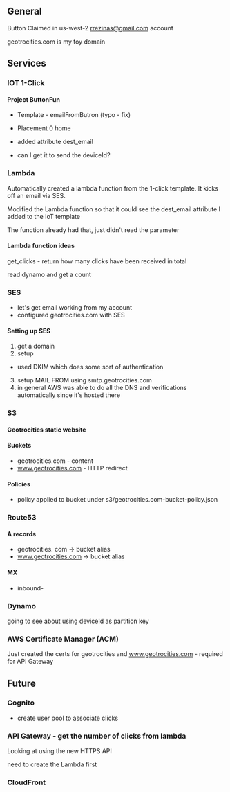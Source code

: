 ## General

Button Claimed in us-west-2 rrezinas@gmail.com account

geotrocities.com is my toy domain

## Services

### IOT 1-Click

#### Project ButtonFun

- Template - emailFromButron (typo - fix)

- Placement 0 home

- added attribute dest_email

- can I get it to send the deviceId?

### Lambda

Automatically created a lambda function from the 1-click template. It kicks off an email via SES.

Modified the Lambda function so that it could see the dest_email attribute I added to the IoT template

The function already had that, just didn't read the parameter

#### Lambda function ideas

get_clicks - return how many clicks have been received in total

read dynamo and get a count

### SES

- let's get email working from my account
- configured geotrocities.com with SES

#### Setting up SES

1. get a domain
2. setup
  - used DKIM which does some sort of authentication
3. setup MAIL FROM using smtp.geotrocities.com
4. in general AWS was able to do all the DNS and verifications automatically since it's hosted there


### S3

#### Geotrocities static website

#### Buckets
- geotrocities.com - content
- www.geotrocities.com - HTTP redirect

#### Policies

- policy applied to bucket under s3/geotrocities.com-bucket-policy.json

### Route53

#### A records
- geotrocities. com -> bucket alias
- www.geotrocities.com -> bucket alias

#### MX
- inbound-


### Dynamo

going to see about using deviceId as partition key

### AWS Certificate Manager (ACM)

Just created the certs for geotrocities and www.geotrocities.com - required for API Gateway

## Future

### Cognito
- create user pool to associate clicks

### API Gateway - get the number of clicks from lambda

Looking at using the new HTTPS API

need to create the Lambda first

### CloudFront

